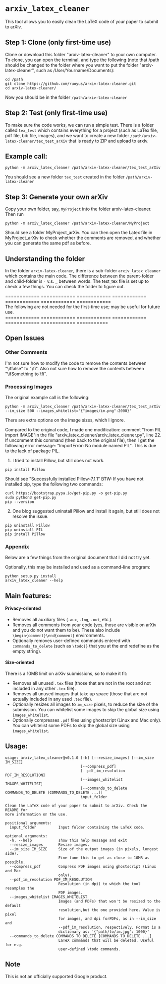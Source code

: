 # `arxiv_latex_cleaner`

This tool allows you to easily clean the LaTeX code of your paper to submit to
arXiv. 


## Step 1: Clone (only first-time use)
   Clone or download this folder "arxiv-latex-cleaner" to your own computer.
   To clone, you can open the terminal, and type the following (note that /path should be changed to the folder where you want to put the folder "arxiv-latex-cleaner", such as /User/Yourname/Documents):
```console
cd /path
git clone https://github.com/ruoyus/arxiv-latex-cleaner.git
cd arxiv-latex-cleaner/
```
  Now you should be in the folder `/path/arxiv-latex-cleaner`
   
## Step 2: Test (only first-time use)
  To make sure the code works, we can run a simple test. There is a folder called `tex_test` which contains everything for a project (such as LaTex file, pdf file, bib file, images), and we want to create a new folder `/path/arxiv-latex-cleaner/tex_test_arXiv` that is ready to ZIP and upload to arxiv. 

## Example call:

```console
python -m arxiv_latex_cleaner /path/arxiv-latex-cleaner/tex_test_arXiv
```
You should see a new folder `tex_test` created in the folder `/path/arxiv-latex-cleaner`

## Step 3: Generate your own arXiv
  Copy your own folder, say, `MyProject` into the folder arxiv-latex-cleaner. Then run
```console
python -m arxiv_latex_cleaner /path/arxiv-latex-cleaner/MyProject
```
  Should see a folder MyProject_arXiv. You can then open the Latex file in MyProject_arXiv to check whether the comments are removed, and whether you can generate the same pdf as before. 
  
## Understanding the folder
  In the folder `arxiv-latex-cleaner`, there is a sub-folder `arxiv_latex_cleaner` which contains the main code. The difference between the parent-folder and child-folder is `-` v.s. `_` between words.
  The test_tex file is set up to check a few things. You can check the folder to figure out. 
  
============  ============  ============  ============  ============  ============  ============  <br/>
The following are not needed for the first-time use; may be useful for future use.  <br/>
============  ============  ============  ============  ============  ============  ===========

## Open Issues
 ### Other Comments 
 I'm not sure how to modify the code to remove the contents between "\iffalse" to "\fi". Also not sure how to remove the contents between "\ifSomething to \fi". 

 ### Processing Images
 The original example call is the following: 
 ```
python -m arxiv_latex_cleaner /path/arxiv-latex-cleaner/tex_test_arXiv  --im_size 500 --images_whitelist='{"images/im.png":2000}'
```
 There are extra options on the image sizes, which I ignore.
 
 Compared to the original code, I made one modification: comment "from PIL import IMAGE"in the file "arxiv_latex_cleaner/arxiv_latex_cleaner.py", line 22.
  If uncomment this command (then back to the original file), then I get the following error message: "ImportError: No module named PIL". This is due to the lack of package PIL.
 1) I tried to install Pillow, but still does not work.
 ```
 pip install Pillow
 ```
 Should see "Successfully installed Pillow-7.1.1"
 BTW: If you have not installed pip, type the following two commands: 
 ```
 curl https://bootstrap.pypa.io/get-pip.py -o get-pip.py
 sudo python3 get-pip.py
 pip --version
 ```
 2) One blog suggested uninstall Pillow and install it again, but still does not resolve the issue. 
 ```
 pip uninstall Pillow
 pip uninstall PIL
 pip install Pillow
 ```


### Appendix

Below are a few things from the original document that I did not try yet.

Optionally, this may be installed and used as a command-line program:

```console
python setup.py install
arxiv_latex_cleaner --help
```

## Main features:

#### Privacy-oriented

*   Removes all auxiliary files (`.aux`, `.log`, `.out`, etc.).
*   Removes all comments from your code (yes, those are visible on arXiv and you
    do not want them to be). These also include `\begin{comment}\end{comment}`
    environments.
*   Optionally removes user-defined commands entered with `commands_to_delete`
    (such as `\todo{}` that you at the end redefine as the empty string).

#### Size-oriented

There is a 10MB limit on arXiv submissions, so to make it fit:

*   Removes all unused `.tex` files (those that are not in the root and not
    included in any other `.tex` file).
*   Removes all unused images that take up space (those that are not actually
    included in any used `.tex` file).
*   Optionally resizes all images to `im_size` pixels, to reduce the size of the
    submission. You can whitelist some images to skip the global size using
    `images_whitelist`.
*   Optionally compresses `.pdf` files using ghostscript (Linux and Mac only).
    You can whitelist some PDFs to skip the global size using
    `images_whitelist`.

## Usage:

```
usage: arxiv_latex_cleaner@v0.1.0 [-h] [--resize_images] [--im_size IM_SIZE]
                                  [--compress_pdf]
                                  [--pdf_im_resolution PDF_IM_RESOLUTION]
                                  [--images_whitelist IMAGES_WHITELIST]
                                  [--commands_to_delete COMMANDS_TO_DELETE [COMMANDS_TO_DELETE ...]]
                                  input_folder

Clean the LaTeX code of your paper to submit to arXiv. Check the README for
more information on the use.

positional arguments:
  input_folder          Input folder containing the LaTeX code.

optional arguments:
  -h, --help            show this help message and exit
  --resize_images       Resize images.
  --im_size IM_SIZE     Size of the output images (in pixels, longest side).
                        Fine tune this to get as close to 10MB as possible.
  --compress_pdf        Compress PDF images using ghostscript (Linux and Mac
                        only).
  --pdf_im_resolution PDF_IM_RESOLUTION
                        Resolution (in dpi) to which the tool resamples the
                        PDF images.
  --images_whitelist IMAGES_WHITELIST
                        Images (and PDFs) that won't be resized to the default
                        resolution,but the one provided here. Value is pixel
                        for images, and dpi forPDFs, as in --im_size and
                        --pdf_im_resolution, respectively. Format is a
                        dictionary as: '{"path/to/im.jpg": 1000}'
  --commands_to_delete COMMANDS_TO_DELETE [COMMANDS_TO_DELETE ...]
                        LaTeX commands that will be deleted. Useful for e.g.
                        user-defined \todo commands.
```

## Note

This is not an officially supported Google product.
